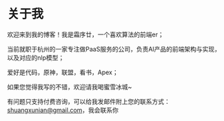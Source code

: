 # 关于我
欢迎来到我的博客！我是霜序廿，一个喜欢算法的前端er；

当前就职于杭州的一家专注做PaaS服务的公司，负责AI产品的前端架构与实现，以及对应的nlp模型；

爱好是代码，原神，联盟，看书，Apex；

如果您觉得我写的不错，欢迎请我喝蜜雪冰城~

有问题只支持付费咨询，可以给我发邮件附上您的联系方式：shuangxunian@gmail.com，我会联系你

